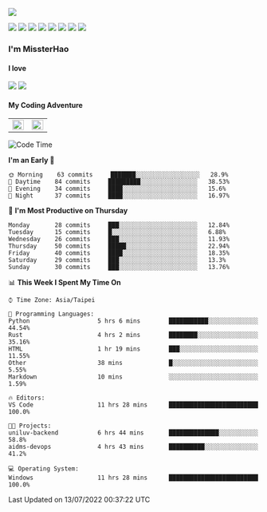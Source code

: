 ![](https://komarev.com/ghpvc/?username=MissterHao&color=ff69b4)

[![](https://img.shields.io/badge/Amazon%20AWS-%23232F3E?logo=amazon-aws&logoColor=white&style=for-the-badge)](https://aws.amazon.com/)
[![](https://img.shields.io/badge/Python-3776AB?style=for-the-badge&logo=python&logoColor=white)](https://www.djangoproject.com/)
[![](https://img.shields.io/badge/Django-092E20?style=for-the-badge&logo=django&logoColor=white)](https://www.python.org/)
[![](https://img.shields.io/badge/Flask-000000?style=for-the-badge&logo=flask&logoColor=white)](https://flask.palletsprojects.com/en/2.1.x/)
[![](https://img.shields.io/badge/go-%2300ADD8.svg?&style=for-the-badge&logo=go&logoColor=white)](https://golang.org/)
[![](https://img.shields.io/badge/javascript-%23F7DF1E.svg?&style=for-the-badge&logo=javascript&logoColor=black)](https://www.javascript.com/)
[![](https://img.shields.io/badge/mysql-%234479A1.svg?&style=for-the-badge&logo=mysql&logoColor=white)](https://www.mysql.com/)
[![](https://img.shields.io/badge/docker-%232496ED.svg?&style=for-the-badge&logo=docker&logoColor=white)](https://www.docker.com/)

### I'm MissterHao

#### I love  
![](https://img.shields.io/badge/Netflix-E50914?style=for-the-badge&logo=netflix&logoColor=white)
![](https://img.shields.io/badge/YouTube-FF0000?style=for-the-badge&logo=youtube&logoColor=white)

#### My Coding Adventure
<!-- Readme stats -->
<!-- https://github.com/anuraghazra/github-readme-stats -->
<table>
<tr>
    <td valign="top" width="50%">
    <img src="https://github-readme-stats.vercel.app/api?username=MissterHao&hide_border=true&show_icons=true&locale=en" align="left" style="width: 100%" />
    </td>
    <td valign="top" width="50%">
    <img src="https://github-readme-stats.vercel.app/api/top-langs?username=MissterHao&hide_border=true&show_icons=true&locale=en&layout=compact" align="left" style="width: 100%" />
    </td>
</tr>
</table>  


<!--START_SECTION:waka-->
![Code Time](http://img.shields.io/badge/Code%20Time-0%20secs-blue)

**I'm an Early 🐤** 

```text
🌞 Morning    63 commits     ███████░░░░░░░░░░░░░░░░░░   28.9% 
🌆 Daytime    84 commits     █████████░░░░░░░░░░░░░░░░   38.53% 
🌃 Evening    34 commits     ████░░░░░░░░░░░░░░░░░░░░░   15.6% 
🌙 Night      37 commits     ████░░░░░░░░░░░░░░░░░░░░░   16.97%

```
📅 **I'm Most Productive on Thursday** 

```text
Monday       28 commits     ███░░░░░░░░░░░░░░░░░░░░░░   12.84% 
Tuesday      15 commits     █░░░░░░░░░░░░░░░░░░░░░░░░   6.88% 
Wednesday    26 commits     ███░░░░░░░░░░░░░░░░░░░░░░   11.93% 
Thursday     50 commits     █████░░░░░░░░░░░░░░░░░░░░   22.94% 
Friday       40 commits     ████░░░░░░░░░░░░░░░░░░░░░   18.35% 
Saturday     29 commits     ███░░░░░░░░░░░░░░░░░░░░░░   13.3% 
Sunday       30 commits     ███░░░░░░░░░░░░░░░░░░░░░░   13.76%

```


📊 **This Week I Spent My Time On** 

```text
⌚︎ Time Zone: Asia/Taipei

💬 Programming Languages: 
Python                   5 hrs 6 mins        ███████████░░░░░░░░░░░░░░   44.54% 
Rust                     4 hrs 2 mins        ████████░░░░░░░░░░░░░░░░░   35.16% 
HTML                     1 hr 19 mins        ███░░░░░░░░░░░░░░░░░░░░░░   11.55% 
Other                    38 mins             █░░░░░░░░░░░░░░░░░░░░░░░░   5.55% 
Markdown                 10 mins             ░░░░░░░░░░░░░░░░░░░░░░░░░   1.59%

🔥 Editors: 
VS Code                  11 hrs 28 mins      █████████████████████████   100.0%

🐱‍💻 Projects: 
uniluv-backend           6 hrs 44 mins       ██████████████░░░░░░░░░░░   58.8% 
aidms-devops             4 hrs 43 mins       ██████████░░░░░░░░░░░░░░░   41.2%

💻 Operating System: 
Windows                  11 hrs 28 mins      █████████████████████████   100.0%

```


 Last Updated on 13/07/2022 00:37:22 UTC
<!--END_SECTION:waka-->

<!--
**MissterHao/MissterHao** is a ✨ _special_ ✨ repository because its `README.md` (this file) appears on your GitHub profile.

Here are some ideas to get you started:

- 🔭 I’m currently working on ...
- 🌱 I’m currently learning ...
- 👯 I’m looking to collaborate on ...
- 🤔 I’m looking for help with ...
- 💬 Ask me about ...
- 📫 How to reach me: ...
- 😄 Pronouns: ...
- ⚡ Fun fact: ...
-->
